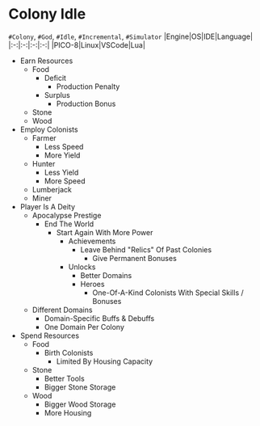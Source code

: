 # Colony Idle
`#Colony`, `#God`, `#Idle`, `#Incremental`, `#Simulator`
|Engine|OS|IDE|Language|
|:-:|:-:|:-:|:-:|
|PICO-8|Linux|VSCode|Lua|
- Earn Resources
	- Food
		- Deficit
			- Production Penalty
		- Surplus
			- Production Bonus
	- Stone
	- Wood
- Employ Colonists
	- Farmer
		- Less Speed
		- More Yield
	- Hunter
		- Less Yield
		- More Speed
	- Lumberjack
	- Miner
- Player Is A Deity
	- Apocalypse Prestige
		- End The World
			- Start Again With More Power
				- Achievements
					- Leave Behind "Relics" Of Past Colonies
						- Give Permanent Bonuses
				- Unlocks
					- Better Domains
					- Heroes
						- One-Of-A-Kind Colonists With Special Skills / Bonuses
	- Different Domains
		- Domain-Specific Buffs & Debuffs
		- One Domain Per Colony
- Spend Resources
	- Food
		- Birth Colonists
			- Limited By Housing Capacity
	- Stone
		- Better Tools
		- Bigger Stone Storage
	- Wood
		- Bigger Wood Storage
		- More Housing